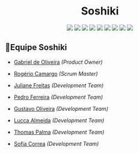 <html>
       <head></head>
       <body>
              <h1 align="center">Soshiki</h1>
              <p align="center">
                     <img src="https://img.shields.io/badge/HTML5-E34F26?style=for-the-badge&logo=html5&logoColor=white">
                     <img src="https://img.shields.io/badge/CSS3-1572B6?style=for-the-badge&logo=css3&logoColor=white">
                     <img src="https://img.shields.io/badge/Java-ED8B00?style=for-the-badge&logo=java&logoColor=white">
                     <img src="https://img.shields.io/badge/Spring-6DB33F?style=for-the-badge&logo=spring&logoColor=white">
                     <img src="https://img.shields.io/badge/JavaScript-F7DF1E?style=for-the-badge&logo=javascript&logoColor=black">
                     <img src="https://img.shields.io/badge/PostgreSQL-316192?style=for-the-badge&logo=postgresql&logoColor=white">
                     <img src="https://img.shields.io/badge/Bootstrap-563D7C?style=for-the-badge&logo=bootstrap&logoColor=white">
                     <img src="https://img.shields.io/badge/Figma-F24E1E?style=for-the-badge&logo=figma&logoColor=white">
                     <img src="https://img.shields.io/badge/Eclipse-2C2255?style=for-the-badge&logo=eclipse&logoColor=white">
              </p>
 
<h2>👥Equipe Soshiki</h2>

           
 - [Gabriel de Oliveira](https://www.linkedin.com/in/gabriel-de-oliveira-88a9461b3/ "Linkedin") <i>(Product Owner)</i>

 - [Rogério Camargo](https://www.linkedin.com/in/rog%C3%A9rio-camargo-3a01191a5/ "Linkedin") <i>(Scrum Master)</i>
 
 - [Juliane Freitas](https://www.linkedin.com/in/juliane-freitas-9b6287163 "Linkedin") <i>(Development Team)</i>

 - [Pedro Ferreira](https://www.linkedin.com/in/pedro-ferreira-6a8417190/ "Linkedin") <i>(Development Team)</i>
 
 - [Gustavo Oliveira](https://www.linkedin.com/in/gustavo-oliveira-353647207/ "Linkedin") <i>(Development Team)</i>

 - [Lucca Almeida](https://www.linkedin.com/in/lucca-santiago-5244bb1a1/ "Linkedin") <i>(Development Team)</i>
              
 - [Thomas Palma](https://www.linkedin.com/in/thomas-palma-0764b81b3/ "Linkedin") <i>(Development Team)</i>    

 - [Sofia Correa]() <i>(Development Team)</i>
